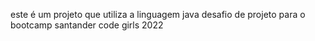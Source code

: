 este é um projeto que utiliza a linguagem java
desafio de projeto para o bootcamp santander code girls 2022
